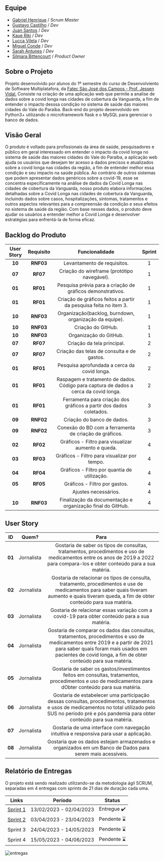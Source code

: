 ## Equipe
- [Gabriel Henrique](https://github.com/GaSiqueira) / _Scrum Master_
- [Gustavo Castilho](https://github.com/GustavoCastilhoLucena) / _Dev_
- [Juan Santos](https://github.com/JuanSantosVale) / _Dev_
- [Kaue Riki](https://github.com/kaueriki) / _Dev_
- [Lucca Vilela](https://github.com/luccavilela) / _Dev_
- [Miguel Conde](https://github.com/miguelcondesantos) / _Dev_
- [Sarah Antunes](https://github.com/Amentine) / _Dev_
- [Silmara Bittencourt](https://github.com/SBittencourt) / _Product Owner_

## Sobre o Projeto
Projeto desenvolvido por alunos do 1º semestre do curso de Desenvolviento de Software Multiplatafora, da [Fatec São José dos Campos - Prof. Jessen Vidal.](https://fatecsjc-prd.azurewebsites.net/)
Consiste na criação de uma aplicação web que permite a analise de dados sobre a covid longa nas cidades de cobertura da Vanguarda, a fim de entender o impacto desssa condição no sistema de saúde das maiores cidades do Vale do Paraíba.
Back-end do projeto desenvolvido em Python3+ utilizando o microframework flask e o MySQL para gerenciar o banco de dados.

## Visão Geral
O produto é voltado para profissionais da área de saúde, pesquisadores e público em geral interessado em entender o impacto da covid longa no sistema de saúde das maiores cidades do Vale do Paraíba, a aplicação web ajuda os usuários que desejam ter acesso a dados precisos e atualizados sobre a covid longa nas cidades da região, a fim de entender melhor essa condição e seu impacto na saúde pública. Ao contrário de outros sistemas que podem apresentar dados genéricos sobre a covid-19, esse se concentra especificamente na análise de dados da Covid Longa nas cidades de cobertura da Vanguarda, nosso produto elabora informações detalhadas sobre a Covid Longa nas cidades de cobertura da Vanguarda, incluindo dados sobre casos, hospitalizações, sintomas, tratamentos e outros aspectos relevantes para a compreensão da condição e seus efeitos no sistema de saúde da região. Com base nesses dados, o produto deve ajudar os usuários a entender melhor a Covid Longa e desenvolver estratégias para enfrentá-la de forma eficaz.

## Backlog do Produto
| User Story | Requisito | Funcionalidade | Sprint |
| :--:       | :-----------:|:--------------:     |:--:    |
| **10** | **RNF03** | Levantamento de requisitos. | 1 |
| **07** | **RF07** | Criação do wireframe (protótipo navegável). | 1 |
| **01** | **RF01** | Pesquisa prévia para a criação de gráficos demonstrativos. | 1 |
| **01** | **RF01** | Criação de gráficos feitos a partir da pesquisa feita no item 3. | 1 |
| **10** | **RNF03** | Organização(backlog, burndown, organização da equipe). | 1 |  
| **10** | **RNF03** | Criação do GitHub. | 1 |
| **10** | **RNF03** | Organização do GitHub. | 1 |
| **07** | **RF07** | Criação da tela principal. | 2 |
| **07** | **RF07** | Criação das telas de consulta e de gastos. | 2 |
| **01** | **RF01** | Pesquisa aprofundada a cerca da covid longa. | 2 |
| **01** | **RF01** | Raspagem e tratamento de dados. Código para captura de dados a cerca da covid longa. | 2 |
| **01** | **RF01** | Ferramenta para criação dos gráficos a partir dos dados coletados. | 3 |
| **09** | **RNF02** | Criação do banco de dados. | 3 |
| **09** | **RNF02** | Conexão do BD com a ferramenta de criação de gráficos. | 3 |
| **02** | **RF02** | Gráficos - Filtro para visualizar aumento e queda. | 4 |
| **03** | **RF03** | Gráficos - Filtro para visualizar por tempo. | 4 |
| **04** | **RF04** | Gráficos - Filtro por quantia de utilização. | 4 |
| **05** | **RF05** | Gráficos - Filtro por gastos. | 4 |
|  |  | Ajustes necessários. | 4 |
| **10** | **RNF03** | Finalização da documentação e organização final do GitHub. | 4 |

## User Story
 ID | Quem? | Para |
|:--------------:  | :----------:|:---------------------------------------------------------:|
| **01** |   Jornalista   | Gostaria de saber os tipos de consultas, tratamentos, procedimentos e uso de medicamentos entre os anos de 2019 a 2022 para compara-los e obter conteúdo para a sua matéria. |
| **02** |   Jornalista   | Gostaria de relacionar os tipos de consulta, tratamento, procedimentos e use de medicamentos para saber quais tiveram aumento e quais tiveram queda, a fim de obter conteúdo para sua matéria. |
| **03** |   Jornalista   | Gostaria de relacionar essas variação com a covid-19 para obter conteúdo para a sua matéria. |
| **04** |   Jornalista   | Gostaria de comparar os dados das consultas, tratamentos, procedimentos e uso de medicamentos entre 2019 e a partir de 2021 para saber quais foram mais usados em pacientes de covid longa, a fim de obter conteúdo para sua matéria. |
| **05** |   Jornalista   | Gostaria de saber os gastos/investimentos feitos em consultas, tratamentos, procedimentos e uso de medicamentos para dObter conteúdo para sua matéria. | 
| **06** |   Jornalista   | Gostaria de estabelecer uma participação dessas consultas, procedimentos, tratamentos e usos de medicamentos no total utilizado pelo SUS no período pré e pós pandemia para obter conteúdo para sua matéria. |
| **07** |   Jornalista   | Gostaria de uma interface com navegação intuitiva e responsiva para usar a aplicação. |
| **08** |   Jornalista   | Gostaria que os dados estejam armazenados e organizados em um Banco de Dados para serem mais acessíveis. |

## Relatório de Entregas
O projeto está sendo realizado utilizando-se da metodologia ágil SCRUM, separadas em 4 entregas com sprints de 21 dias de duração cada uma.

| Links | Período | Status |
|:-----:|:----------:|:---------:|
| [Sprint 1](https://github.com/APIEquipe/EquipeTechEmpireAPI/blob/main/relatorios-sprint/sprint1.md#sprint-1) | 13/02/2023 - 02/04/2023 | Entregue :heavy_check_mark: |
| [Sprint 2](https://github.com/APIEquipe/EquipeTechEmpireAPI/blob/main/relatorios-sprint/sprint2.md#sprint-2) | 03/04/2023 - 23/04/2023 | Pendente :hourglass: |  
| Sprint 3 | 24/04/2023 - 14/05/2023 | Pendente :hourglass: | 
| Sprint 4 | 15/05/2023 - 04/06/2023 | Pendente :hourglass: |  

![entregas](https://user-images.githubusercontent.com/106455775/233862138-622bf16d-4a67-4f2b-8152-9f0b143c2622.png)



